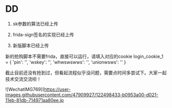 # DD
1. sk参数的算法已经上传

2. frida-sign签名的实现已经上传

3. 新版脚本已经上传

新的抢购脚本不需要frida，直接可以运行，请填入对应的cookie
login_cookie_1 = {
   'pin': '',
   'wskey': '',
   'whwswswws': '',
   'unionwsws': ''
}

截止目前还没有抢到过，但看起流程似乎没问题，需要点时间多尝试下。大家一起技术交流交流呗！


![WechatIMG769](https://user-images.githubusercontent.com/47909927/122498433-b0953a00-d021-11eb-81db-714971aa80ee.jp
